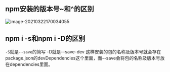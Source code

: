 ## npm安装的版本号~和^的区别

![image-20210322170034055](https://gitee.com/jiang-xiaoyu/picture-bed-10/raw/master/images/image-20210322170034055.png)



## npm i -s和npm i -D的区别

`-S`就是`--save`的简写
-D就是--save-dev 这样安装的包的名称及版本号就会存在package.json的devDependencies这个里面，而--save会将包的名称及版本号放在dependencies里面。